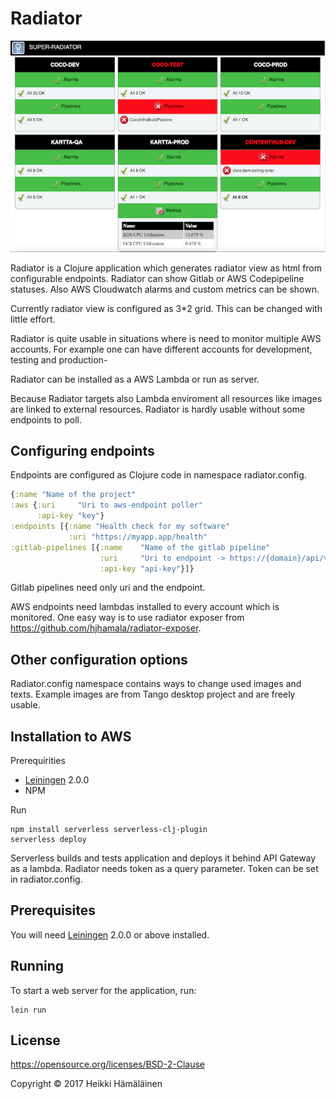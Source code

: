 # Radiator

[![screenshot](https://github.com/hjhamala/lambda-radiator/raw/master/images/screenshot.png)](#features)

Radiator is a Clojure application which generates radiator view as html from configurable
endpoints. Radiator can show Gitlab or AWS Codepipeline statuses. Also AWS Cloudwatch alarms 
and custom metrics can be shown.

Currently radiator view is configured as 3*2 grid. This can be changed with little effort.

Radiator is quite usable in situations where is need to monitor multiple AWS accounts. 
For example one can have different accounts for development, testing and production-

Radiator can be installed as a AWS Lambda or run as server. 

Because Radiator targets also Lambda enviroment all resources like images are linked
to external resources. Radiator is hardly usable without some endpoints to poll. 

## Configuring endpoints
Endpoints are configured as Clojure code in namespace radiator.config.
```clj
{:name "Name of the project"
:aws {:uri     "Uri to aws-endpoint poller"
      :api-key "key"}
:endpoints [{:name "Health check for my software"
             :uri "https://myapp.app/health"
:gitlab-pipelines [{:name    "Name of the gitlab pipeline"
                    :uri     "Uri to endpoint -> https://{domain}/api/v4/projects/{:id}/pipelines"
                    :api-key "api-key"}]}
```

Gitlab pipelines need only uri and the endpoint.

AWS endpoints need lambdas installed to every account which is monitored. One easy way is to use
radiator exposer from https://github.com/hjhamala/radiator-exposer.

## Other configuration options
Radiator.config namespace contains ways to change used images and texts. Example images are from Tango
desktop project and are freely usable. 

## Installation to AWS
Prerequirities
* [Leiningen][] 2.0.0
* NPM 

Run

    npm install serverless serverless-clj-plugin
    serverless deploy 

Serverless builds and tests application and deploys it behind API Gateway as a lambda.
Radiator needs token as a query parameter. Token can be set in radiator.config.

## Prerequisites

You will need [Leiningen][] 2.0.0 or above installed.

[leiningen]: https://github.com/technomancy/leiningen

## Running

To start a web server for the application, run:

    lein run

## License


https://opensource.org/licenses/BSD-2-Clause

Copyright © 2017 Heikki Hämäläinen
